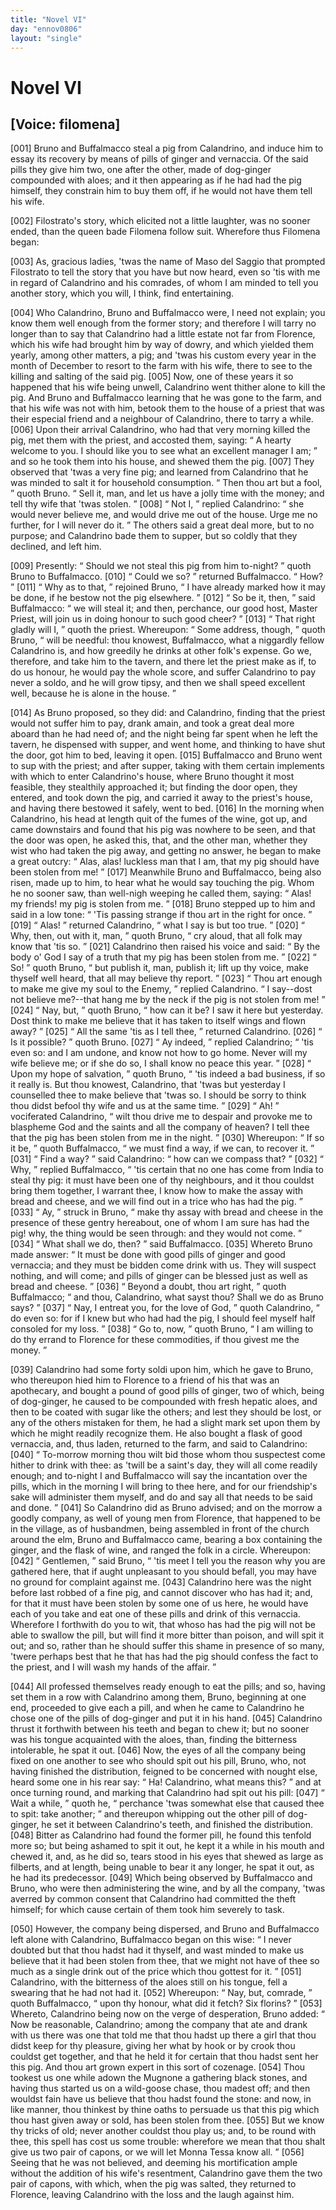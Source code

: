 ```yaml
---
title: "Novel VI"
day: "ennov0806"
layout: "single"
---
```

<div id="nov0806" type="novella" who="filomena">
 <h1>
  Novel VI
 </h1>
 <p>
  <h2>
   [Voice: filomena]
  </h2>
 </p>
 <argument>
  <p>
   <a name="p08060001">
    [001]
   </a>
   Bruno and Buffalmacco steal a pig from Calandrino, and
	induce him to essay its recovery by means of pills of
	ginger and vernaccia. Of the said pills they give
	him two, one after the other, made of dog-ginger
	compounded with aloes; and it then appearing as if
	he had had the pig himself, they constrain him to buy
	them off, if he would not have them tell his wife.
  </p>
 </argument>
 <div3 type="commentary" who="author">
  <p>
   <a name="p08060002">
    [002]
   </a>
   Filostrato's
   story, which elicited
      not a little laughter, was no
      sooner ended, than the queen bade Filomena follow suit. Wherefore
      thus Filomena began:
  </p>
 </div3>
 <div3 type="commentary" who="filomena">
  <p>
   <a name="p08060003">
    [003]
   </a>
   As, gracious ladies, 'twas the name of
      Maso del Saggio that prompted Filostrato to tell the story that you
      have but now heard, even so 'tis with me in regard of Calandrino
      and his comrades, of whom I am minded to tell you another story,
      which you will, I think, find entertaining.
  </p>
 </div3>
 <p>
  <a name="p08060004">
   [004]
  </a>
  Who Calandrino,
      Bruno and Buffalmacco were, I need not explain; you know them
      well enough from the former story; and therefore I will tarry no
      longer than to say that Calandrino had a little estate not far from
      Florence, which his wife had brought him by way of dowry, and
      which yielded them yearly, among other matters, a pig; and 'twas
      his custom every year in the month of December to resort to the
      farm with his wife, there to see to the killing and salting of the
      said pig.
  <a name="p08060005">
   [005]
  </a>
  Now, one of these years it so happened that his wife
      being unwell, Calandrino went thither alone to kill the pig. And
      Bruno and Buffalmacco learning that he was gone to the farm, and
      that his wife was not with him, betook them to the house of a
      priest that was their especial friend and a neighbour of Calandrino,
  there to tarry a while.
  <a name="p08060006">
   [006]
  </a>
  Upon their arrival Calandrino, who had
      that very morning killed the pig, met them with the priest, and
      accosted them, saying:
  <q direct="unspecified">
   A hearty welcome to you. I should
	like you to see what an excellent manager I am;
  </q>
  and so he took
      them into his house, and shewed them the pig.
  <a name="p08060007">
   [007]
  </a>
  They observed
      that 'twas a very fine pig; and learned from Calandrino that he was
      minded to salt it for household consumption.
  <q direct="unspecified">
   Then thou art but
	a fool,
  </q>
  quoth Bruno.
  <q direct="unspecified">
   Sell it, man, and let us have a jolly time
	with the money; and tell thy wife that 'twas stolen.
  </q>
  <a name="p08060008">
   [008]
  </a>
  <q direct="unspecified">
   Not I,
  </q>
  replied Calandrino:
  <q direct="unspecified">
   she would never believe me, and would drive
	me out of the house. Urge me no further, for I will never do it.
  </q>
  The others said a great deal more, but to no purpose; and Calandrino
      bade them to supper, but so coldly that they declined, and left him.
 </p>
 <p>
  <a name="p08060009">
   [009]
  </a>
  Presently:
  <q direct="unspecified">
   Should we not steal this pig from him to-night?
  </q>
  quoth Bruno to Buffalmacco.
  <a name="p08060010">
   [010]
  </a>
  <q direct="unspecified">
   Could we so?
  </q>
  returned Buffalmacco.
  <q direct="unspecified">
   How?
  </q>
  <a name="p08060011">
   [011]
  </a>
  <q direct="unspecified">
   Why as to that,
  </q>
  rejoined Bruno,
  <q direct="unspecified">
   I have
	already marked how it may be done, if he bestow not the pig
	elsewhere.
  </q>
  <a name="p08060012">
   [012]
  </a>
  <q direct="unspecified">
   So be it, then,
  </q>
  said Buffalmacco:
  <q direct="unspecified">
   we will steal
	it; and then, perchance, our good host, Master Priest, will join us
	in doing honour to such good cheer?
  </q>
  <a name="p08060013">
   [013]
  </a>
  <q direct="unspecified">
   That right gladly will I,
  </q>
  quoth the priest. Whereupon:
  <q direct="unspecified">
   Some address, though,
  </q>
  quoth
      Bruno,
  <q direct="unspecified">
   will be needful: thou knowest, Buffalmacco, what a
	niggardly fellow Calandrino is, and how greedily he drinks at other
	folk's expense. Go we, therefore, and take him to the tavern,
	and there let the priest make as if, to do us honour, he would pay
	the whole score, and suffer Calandrino to pay never a soldo, and he
	will grow tipsy, and then we shall speed excellent well, because he
	is alone in the house.
  </q>
 </p>
 <p>
  <a name="p08060014">
   [014]
  </a>
  As Bruno proposed, so they did: and Calandrino, finding that
      the priest would not suffer him to pay, drank amain, and took a great
      deal more aboard than he had need of; and the night being far spent
      when he left the tavern, he dispensed with supper, and went home,
      and thinking to have shut the door, got him to bed, leaving it open.
  <a name="p08060015">
   [015]
  </a>
  Buffalmacco and Bruno went to sup with the priest; and after supper,
      taking with them certain implements with which to enter Calandrino's
      house, where Bruno thought it most feasible, they stealthily approached
      it; but finding the door open, they entered, and took down the pig,
      and carried it away to the priest's house, and having there bestowed
  it safely, went to bed.
  <a name="p08060016">
   [016]
  </a>
  In the morning when Calandrino, his head at
      length quit of the fumes of the wine, got up, and came downstairs
      and found that his pig was nowhere to be seen, and that the door
      was open, he asked this, that, and the other man, whether they wist
      who had taken the pig away, and getting no answer, he began to
      make a great outcry:
  <q direct="unspecified">
   Alas, alas! luckless man that I am, that
	my pig should have been stolen from me!
  </q>
  <a name="p08060017">
   [017]
  </a>
  Meanwhile Bruno and
      Buffalmacco, being also risen, made up to him, to hear what he would
      say touching the pig. Whom he no sooner saw, than well-nigh
      weeping he called them, saying:
  <q direct="unspecified">
   Alas! my friends! my pig is
	stolen from me.
  </q>
  <a name="p08060018">
   [018]
  </a>
  Bruno stepped up to him and said in a low tone:
  <q direct="unspecified">
   'Tis passing strange if thou art in the right for once.
  </q>
  <a name="p08060019">
   [019]
  </a>
  <q direct="unspecified">
   Alas!
  </q>
  returned Calandrino,
  <q direct="unspecified">
   what I say is but too true.
  </q>
  <a name="p08060020">
   [020]
  </a>
  <q direct="unspecified">
   Why, then,
	out with it, man,
  </q>
  quoth Bruno,
  <q direct="unspecified">
   cry aloud, that all folk may know
	that 'tis so.
  </q>
  <a name="p08060021">
   [021]
  </a>
  Calandrino then raised his voice and said:
  <q direct="unspecified">
   By the
	body o' God I say of a truth that my pig has been stolen from me.
  </q>
  <a name="p08060022">
   [022]
  </a>
  <q direct="unspecified">
   So!
  </q>
  quoth Bruno,
  <q direct="unspecified">
   but publish it, man, publish it; lift up thy
	voice, make thyself well heard, that all may believe thy report.
  </q>
  <a name="p08060023">
   [023]
  </a>
  <q direct="unspecified">
   Thou art enough to make me give my soul to the Enemy,
  </q>
  replied
      Calandrino.
  <q direct="unspecified">
   I say--dost not believe me?--that hang me by the
	neck if the pig is not stolen from me!
  </q>
  <a name="p08060024">
   [024]
  </a>
  <q direct="unspecified">
   Nay, but,
  </q>
  quoth Bruno,
  <q direct="unspecified">
   how can it be? I saw it here but yesterday. Dost think to make
	me believe that it has taken to itself wings and flown away?
  </q>
  <a name="p08060025">
   [025]
  </a>
  <q direct="unspecified">
   All
	the same 'tis as I tell thee,
  </q>
  returned Calandrino.
  <a name="p08060026">
   [026]
  </a>
  <q direct="unspecified">
   Is it possible?
  </q>
  quoth Bruno.
  <a name="p08060027">
   [027]
  </a>
  <q direct="unspecified">
   Ay indeed,
  </q>
  replied Calandrino;
  <q direct="unspecified">
   'tis even so: and
	I am undone, and know not how to go home. Never will my wife
	believe me; or if she do so, I shall know no peace this year.
  </q>
  <a name="p08060028">
   [028]
  </a>
  <q direct="unspecified">
   Upon my hope of salvation,
  </q>
  quoth Bruno,
  <q direct="unspecified">
   'tis indeed a bad
	business, if so it really is. But thou knowest, Calandrino, that 'twas
	but yesterday I counselled thee to make believe that 'twas so. I
	should be sorry to think thou didst befool thy wife and us at the same
	time.
  </q>
  <a name="p08060029">
   [029]
  </a>
  <q direct="unspecified">
   Ah!
  </q>
  vociferated Calandrino,
  <q direct="unspecified">
   wilt thou drive me to
	despair and provoke me to blaspheme God and the saints and all the
	company of heaven? I tell thee that the pig has been stolen from
	me in the night.
  </q>
  <a name="p08060030">
   [030]
  </a>
  Whereupon:
  <q direct="unspecified">
   If so it be,
  </q>
  quoth Buffalmacco,
  <q direct="unspecified">
   we must find a way, if we can, to recover it.
  </q>
  <a name="p08060031">
   [031]
  </a>
  <q direct="unspecified">
   Find a way?
  </q>
  said Calandrino:
  <q direct="unspecified">
   how can we compass that?
  </q>
  <a name="p08060032">
   [032]
  </a>
  <q direct="unspecified">
   Why,
  </q>
  replied
      Buffalmacco,
  <q direct="unspecified">
   'tis certain that no one has come from India to steal
   thy pig: it must have been one of thy neighbours, and it thou
	couldst bring them together, I warrant thee, I know how to make
	the assay with bread and cheese, and we will find out in a trice who
	has had the pig.
  </q>
  <a name="p08060033">
   [033]
  </a>
  <q direct="unspecified">
   Ay,
  </q>
  struck in Bruno,
  <q direct="unspecified">
   make thy assay with
	bread
	and cheese in the presence of these gentry hereabout, one of whom
	I am sure has had the pig! why, the thing would be seen through:
	and they would not come.
  </q>
  <a name="p08060034">
   [034]
  </a>
  <q direct="unspecified">
   What shall we do, then?
  </q>
  said
      Buffalmacco.
  <a name="p08060035">
   [035]
  </a>
  Whereto Bruno made answer:
  <q direct="unspecified">
   It must be done
	with good pills of ginger and good vernaccia; and they must be
	bidden come drink with us. They will suspect nothing, and will
	come; and pills of ginger can be blessed just as well as bread and
	cheese.
  </q>
  <a name="p08060036">
   [036]
  </a>
  <q direct="unspecified">
   Beyond a doubt, thou art right,
  </q>
  quoth Buffalmacco;
  <q direct="unspecified">
   and thou, Calandrino, what sayst thou? Shall we do as Bruno
	says?
  </q>
  <a name="p08060037">
   [037]
  </a>
  <q direct="unspecified">
   Nay, I entreat you, for the love of God,
  </q>
  quoth Calandrino,
  <q direct="unspecified">
   do even so: for if I knew but who had had the pig, I should
	feel myself half consoled for my loss.
  </q>
  <a name="p08060038">
   [038]
  </a>
  <q direct="unspecified">
   Go to, now,
  </q>
  quoth Bruno,
  <q direct="unspecified">
   I am willing to do thy errand to Florence for these commodities, if
	thou givest me the money.
  </q>
 </p>
 <p>
  <a name="p08060039">
   [039]
  </a>
  Calandrino had some forty soldi upon him, which he gave to
      Bruno, who thereupon hied him to Florence to a friend of his that
      was an apothecary, and bought a pound of good pills of ginger, two
      of which, being of dog-ginger, he caused to be compounded with
      fresh hepatic aloes, and then to be coated with sugar like the others;
      and lest they should be lost, or any of the others mistaken for them,
      he had a slight mark set upon them by which he might readily
      recognize them. He also bought a flask of good vernaccia, and, thus
      laden, returned to the farm, and said to Calandrino:
  <a name="p08060040">
   [040]
  </a>
  <q direct="unspecified">
   To-morrow
	morning thou wilt bid those whom thou suspectest come hither to
	drink with thee: as 'twill be a saint's day, they will all come readily
	enough; and to-night I and Buffalmacco will say the incantation
	over the pills, which in the morning I will bring to thee here, and
	for our friendship's sake will administer them myself, and do and say
	all that needs to be said and done.
  </q>
  <a name="p08060041">
   [041]
  </a>
  So Calandrino did as Bruno
      advised; and on the morrow a goodly company, as well of young
      men from Florence, that happened to be in the village, as of husbandmen,
      being assembled in front of the church around the elm, Bruno
      and Buffalmacco came, bearing a box containing the ginger, and the
      flask of wine, and ranged the folk in a circle. Whereupon:
  <a name="p08060042">
   [042]
  </a>
  <q direct="unspecified">
   Gentlemen,
  </q>
  said Bruno,
  <q direct="unspecified">
   'tis meet I tell you the reason why
	you
	are gathered here, that if aught unpleasant to you should befall, you
	may have no ground for complaint against me.
   <a name="p08060043">
    [043]
   </a>
   Calandrino here was
	the night before last robbed of a fine pig, and cannot discover who
	has had it; and, for that it must have been stolen by some one of us
	here, he would have each of you take and eat one of these pills and
	drink of this vernaccia. Wherefore I forthwith do you to wit, that
	whoso has had the pig will not be able to swallow the pill, but will
	find it more bitter than poison, and will spit it out; and so, rather
	than he should suffer this shame in presence of so many, 'twere
	perhaps best that he that has had the pig should confess the fact to
	the priest, and I will wash my hands of the affair.
  </q>
 </p>
 <p>
  <a name="p08060044">
   [044]
  </a>
  All professed themselves ready enough to eat the pills; and so,
 having set them in a row with Calandrino among them, Bruno,
 beginning at one end, proceeded to give each a pill, and when he
 came to Calandrino he chose one of the pills of dog-ginger and put it
 in his hand.
  <a name="p08060045">
   [045]
  </a>
  Calandrino thrust it forthwith between his teeth and
 began to chew it; but no sooner was his tongue acquainted with the
 aloes, than, finding the bitterness intolerable, he spat it out.
  <a name="p08060046">
   [046]
  </a>
  Now,
 the eyes of all the company being fixed on one another to see who should
 spit out his pill, Bruno, who, not having finished the distribution,
 feigned to be concerned with nought else, heard some one in his rear
 say:
  <q direct="unspecified">
   Ha! Calandrino, what means this?
  </q>
  and at once turning
 round, and marking that Calandrino had spit out his pill:
  <a name="p08060047">
   [047]
  </a>
  <q direct="unspecified">
   Wait a
 while,
  </q>
  quoth he,
  <q direct="unspecified">
   perchance 'twas somewhat else that caused thee
 to spit: take another;
  </q>
  and thereupon whipping out the other pill of
 dog-ginger, he set it between Calandrino's teeth, and finished the
 distribution.
  <a name="p08060048">
   [048]
  </a>
  Bitter as Calandrino had found the former pill, he
 found this tenfold more so; but being ashamed to spit it out, he kept
 it a while in his mouth and chewed it, and, as he did so, tears stood in
 his eyes that shewed as large as filberts, and at length, being unable
 to bear it any longer, he spat it out, as he had its predecessor.
  <a name="p08060049">
   [049]
  </a>
  Which
 being observed by Buffalmacco and Bruno, who were then administering
 the wine, and by all the company, 'twas averred by common
 consent that Calandrino had committed the theft himself; for which
 cause certain of them took him severely to task.
 </p>
 <p>
  <a name="p08060050">
   [050]
  </a>
  However, the company being dispersed, and Bruno and Buffalmacco
 left alone with Calandrino, Buffalmacco began on this wise:
  <q direct="unspecified">
   I never doubted but that thou hadst had it thyself, and wast minded
 to make us believe that it had been stolen from thee, that we might
 not have of thee so much as a single drink out of the price which
 thou gottest for it.
  </q>
  <a name="p08060051">
   [051]
  </a>
  Calandrino, with the bitterness of the aloes
 still on his tongue, fell a swearing that he had not had it.
  <a name="p08060052">
   [052]
  </a>
  Whereupon:
  <q direct="unspecified">
   Nay, but, comrade,
  </q>
  quoth Buffalmacco,
  <q direct="unspecified">
   upon thy honour,
 what did it fetch? Six florins?
  </q>
  <a name="p08060053">
   [053]
  </a>
  Whereto, Calandrino being now
 on the verge of desperation, Bruno added:
  <q direct="unspecified">
   Now be reasonable,
 Calandrino; among the company that ate and drank with us there
 was one that told me that thou hadst up there a girl that thou didst
 keep for thy pleasure, giving her what by hook or by crook thou
 couldst get together, and that he held it for certain that thou hadst
 sent her this pig. And thou art grown expert in this sort of cozenage.
   <a name="p08060054">
    [054]
   </a>
   Thou tookest us one while adown the Mugnone a gathering black
 stones, and having thus started us on a wild-goose chase, thou madest
 off; and then wouldst fain have us believe that thou hadst found the
 stone: and now, in like manner, thou thinkest by thine oaths to
 persuade us that this pig which thou hast given away or sold, has
 been stolen from thee.
   <a name="p08060055">
    [055]
   </a>
   But we know thy tricks of old; never
 another couldst thou play us; and, to be round with thee, this spell
 has cost us some trouble: wherefore we mean that thou shalt give
 us two pair of capons, or we will let Monna Tessa know all.
  </q>
  <a name="p08060056">
   [056]
  </a>
  Seeing
 that he was not believed, and deeming his mortification ample without
 the addition of his wife's resentment, Calandrino gave them the
 two pair of capons, with which, when the pig was salted, they
 returned to Florence, leaving Calandrino with the loss and the laugh
 against him.
 </p>
</div>